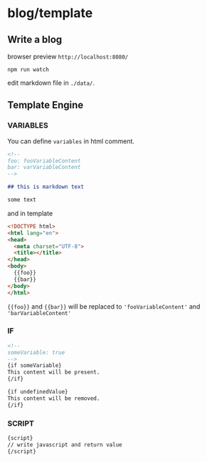 # blog/template

## Write a blog

browser preview `http://localhost:8080/`

```
npm run watch
```

edit markdown file in `./data/`.

## Template Engine

### VARIABLES

You can define `variables` in html comment.

```markdown
<!--
foo: fooVariableContent
bar: varVariableContent
-->

## this is markdown text

some text
```

and in template

```html
<!DOCTYPE html>
<html lang="en">
<head>
  <meta charset="UTF-8">
  <title></title>
</head>
<body>
  {{foo}}
  {{bar}}
</body>
</html>
```

`{{foo}}` and `{{bar}}` will be replaced to `'fooVariableContent'` and `'barVariableContent'`

### IF

```markdown
<!--
someVariable: true
-->
{if someVariable}
This content will be present.
{/if}

{if undefinedValue}
This content will be removed.
{/if}
```

### SCRIPT

```markdown
{script}
// write javascript and return value
{/script}
```

